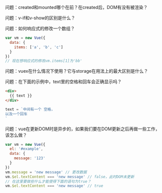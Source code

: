 问题：created和mounted哪个在前？在created后，DOM有没有被渲染？

问题：v-if和v-show的区别是什么？

问题：如何响应式的修改一个数组？
```javascript
var vm = new Vue({
  data: {
    items: ['a', 'b', 'c']
  }
})
// 现在想响应式的修改vm.items[1]为'bb'
```

问题：vuex在什么情况下使用？它与storage在用法上的最大区别是什么？

问题：在下面的示例中，text里的空格和回车会正确显示吗？
```html
<div>
  {{ text }}
</div>
```
```javascript
text = `中间有一个 空格，
以及一个回车
`
```

问题：vue在更新DOM时是异步的，如果我们要在DOM更新之后再做一些工作，该怎么做？
```javascript
var vm = new Vue({
  el: '#example',
  data: {
    message: '123'
  }
})
vm.message = 'new message' // 更改数据
vm.$el.textContent === 'new message' // false，此时DOM未更新
// 在这里要做些什么才能使得下面的语句为true？
vm.$el.textContent === 'new message' // true
```
